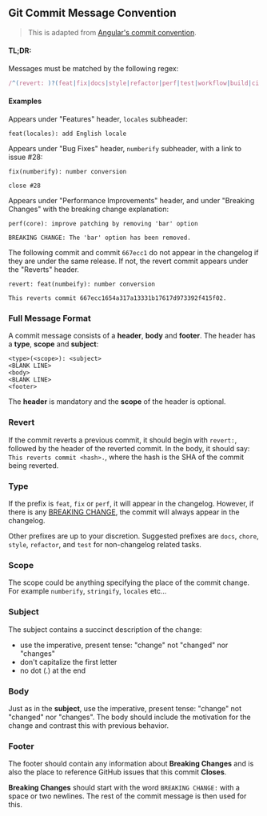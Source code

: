 ## Git Commit Message Convention

> This is adapted from [Angular's commit convention](https://github.com/conventional-changelog/conventional-changelog/tree/master/packages/conventional-changelog-angular).

#### TL;DR:

Messages must be matched by the following regex:

```js
/^(revert: )?(feat|fix|docs|style|refactor|perf|test|workflow|build|ci|chore|types|wip)(\(.+\))?: .{1,72}/;
```

#### Examples

Appears under "Features" header, `locales` subheader:

```
feat(locales): add English locale
```

Appears under "Bug Fixes" header, `numberify` subheader, with a link to issue #28:

```
fix(numberify): number conversion

close #28
```

Appears under "Performance Improvements" header, and under "Breaking Changes" with the breaking change explanation:

```
perf(core): improve patching by removing 'bar' option

BREAKING CHANGE: The 'bar' option has been removed.
```

The following commit and commit `667ecc1` do not appear in the changelog if they are under the same release. If not, the revert commit appears under the "Reverts" header.

```
revert: feat(numbeify): number conversion

This reverts commit 667ecc1654a317a13331b17617d973392f415f02.
```

### Full Message Format

A commit message consists of a **header**, **body** and **footer**. The header has a **type**, **scope** and **subject**:

```
<type>(<scope>): <subject>
<BLANK LINE>
<body>
<BLANK LINE>
<footer>
```

The **header** is mandatory and the **scope** of the header is optional.

### Revert

If the commit reverts a previous commit, it should begin with `revert:`, followed by the header of the reverted commit. In the body, it should say: `This reverts commit <hash>.`, where the hash is the SHA of the commit being reverted.

### Type

If the prefix is `feat`, `fix` or `perf`, it will appear in the changelog. However, if there is any [BREAKING CHANGE](#footer), the commit will always appear in the changelog.

Other prefixes are up to your discretion. Suggested prefixes are `docs`, `chore`, `style`, `refactor`, and `test` for non-changelog related tasks.

### Scope

The scope could be anything specifying the place of the commit change. For example `numberify`, `stringify`, `locales` etc...

### Subject

The subject contains a succinct description of the change:

-   use the imperative, present tense: "change" not "changed" nor "changes"
-   don't capitalize the first letter
-   no dot (.) at the end

### Body

Just as in the **subject**, use the imperative, present tense: "change" not "changed" nor "changes".
The body should include the motivation for the change and contrast this with previous behavior.

### Footer

The footer should contain any information about **Breaking Changes** and is also the place to
reference GitHub issues that this commit **Closes**.

**Breaking Changes** should start with the word `BREAKING CHANGE:` with a space or two newlines. The rest of the commit message is then used for this.
